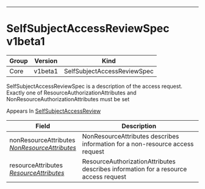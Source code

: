 

-----------
# SelfSubjectAccessReviewSpec v1beta1



Group        | Version     | Kind
------------ | ---------- | -----------
Core | v1beta1 | SelfSubjectAccessReviewSpec







SelfSubjectAccessReviewSpec is a description of the access request.  Exactly one of ResourceAuthorizationAttributes and NonResourceAuthorizationAttributes must be set

<aside class="notice">
Appears In <a href="#selfsubjectaccessreview-v1beta1">SelfSubjectAccessReview</a> </aside>

Field        | Description
------------ | -----------
nonResourceAttributes <br /> *[NonResourceAttributes](#nonresourceattributes-v1beta1)*  | NonResourceAttributes describes information for a non-resource access request
resourceAttributes <br /> *[ResourceAttributes](#resourceattributes-v1beta1)*  | ResourceAuthorizationAttributes describes information for a resource access request







